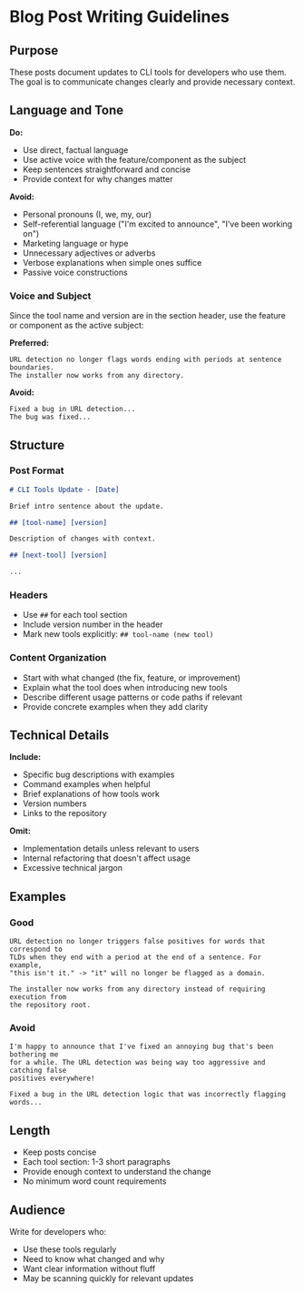 # Blog Post Writing Guidelines

## Purpose

These posts document updates to CLI tools for developers who use them. The goal is to communicate changes clearly and provide necessary context.

## Language and Tone

**Do:**
- Use direct, factual language
- Use active voice with the feature/component as the subject
- Keep sentences straightforward and concise
- Provide context for why changes matter

**Avoid:**
- Personal pronouns (I, we, my, our)
- Self-referential language ("I'm excited to announce", "I've been working on")
- Marketing language or hype
- Unnecessary adjectives or adverbs
- Verbose explanations when simple ones suffice
- Passive voice constructions

### Voice and Subject

Since the tool name and version are in the section header, use the feature or component as the active subject:

**Preferred:**
```
URL detection no longer flags words ending with periods at sentence boundaries.
The installer now works from any directory.
```

**Avoid:**
```
Fixed a bug in URL detection...
The bug was fixed...
```

## Structure

### Post Format

```markdown
# CLI Tools Update - [Date]

Brief intro sentence about the update.

## [tool-name] [version]

Description of changes with context.

## [next-tool] [version]

...
```

### Headers

- Use `##` for each tool section
- Include version number in the header
- Mark new tools explicitly: `## tool-name (new tool)`

### Content Organization

- Start with what changed (the fix, feature, or improvement)
- Explain what the tool does when introducing new tools
- Describe different usage patterns or code paths if relevant
- Provide concrete examples when they add clarity

## Technical Details

**Include:**
- Specific bug descriptions with examples
- Command examples when helpful
- Brief explanations of how tools work
- Version numbers
- Links to the repository

**Omit:**
- Implementation details unless relevant to users
- Internal refactoring that doesn't affect usage
- Excessive technical jargon

## Examples

### Good

```
URL detection no longer triggers false positives for words that correspond to
TLDs when they end with a period at the end of a sentence. For example,
"this isn't it." -> "it" will no longer be flagged as a domain.
```

```
The installer now works from any directory instead of requiring execution from
the repository root.
```

### Avoid

```
I'm happy to announce that I've fixed an annoying bug that's been bothering me
for a while. The URL detection was being way too aggressive and catching false
positives everywhere!
```

```
Fixed a bug in the URL detection logic that was incorrectly flagging words...
```

## Length

- Keep posts concise
- Each tool section: 1-3 short paragraphs
- Provide enough context to understand the change
- No minimum word count requirements

## Audience

Write for developers who:
- Use these tools regularly
- Need to know what changed and why
- Want clear information without fluff
- May be scanning quickly for relevant updates
